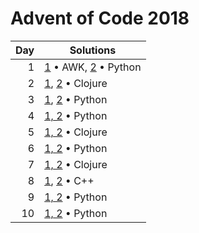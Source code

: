 # Advent of Code 2018

|  Day | Solutions                                 |
| ---: | ---------------------------------------   |
|    1 | [1](01.1.sh) • AWK, [2](01.2.py) • Python |
|    2 | [1](02.1.clj), [2](02.1.clj) • Clojure    |
|    3 | [1](03.1.py), [2](03.2.py) • Python       |
|    4 | [1, 2](04.py) • Python                    |
|    5 | [1, 2](05.clj) • Clojure                  |
|    6 | [1, 2](06.py) • Python                    |
|    7 | [1, 2](07.clj) • Clojure                  |
|    8 | [1](08.1.cpp), [2](08.2.cpp) • C++        |
|    9 | [1, 2](09.py) • Python                    |
|   10 | [1, 2](10.py) • Python                    |
